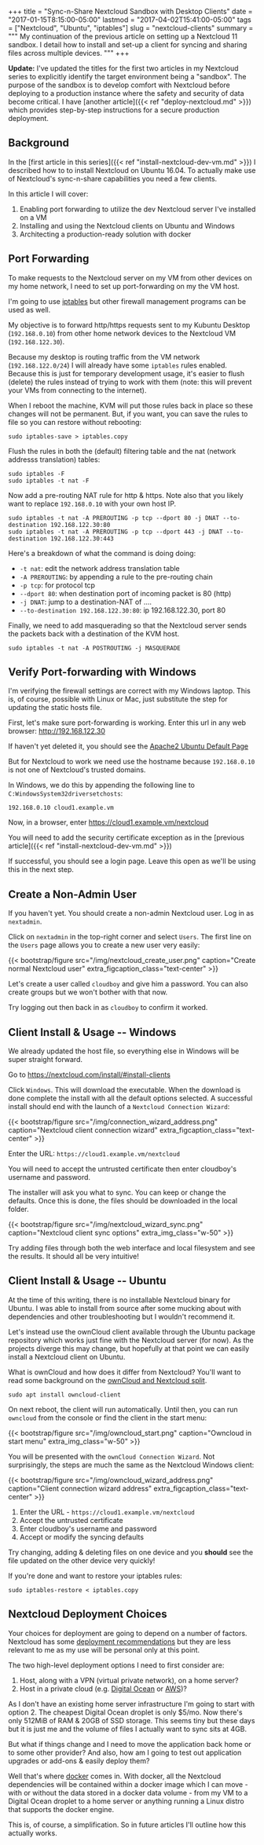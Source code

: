 +++
title = "Sync-n-Share Nextcloud Sandbox with Desktop Clients"
date = "2017-01-15T8:15:00-05:00"
lastmod = "2017-04-02T15:41:00-05:00"
tags = ["Nextcloud", "Ubuntu", "iptables"]
slug = "nextcloud-clients"
summary = """
My continuation of the previous article on setting up a Nextcloud 11 sandbox. I detail how to install and set-up a client for syncing and sharing files across multiple devices.
"""
+++

**Update:** I've updated the titles for the first two articles in my
Nextcloud series to explicitly identify the target environment being a "sandbox". The purpose of the sandbox is to develop comfort with
Nextcloud before deploying to a production instance where the safety and security of data become critical. I have [another article]({{< ref "deploy-nextcloud.md" >}}) which provides
step-by-step instructions for a secure production deployment.

## Background

In the [first article in this series]({{< ref "install-nextcloud-dev-vm.md" >}}) I described how to
to install Nextcloud on Ubuntu 16.04. To actually make use of
Nextcloud's sync-n-share capabilities you need a few clients.

In this article I will cover:

1. Enabling port forwarding to utilize the dev Nextcloud server I've installed on a VM
2. Installing and using the Nextcloud clients on Ubuntu and Windows
3. Architecting a production-ready solution with docker

## Port Forwarding

To make requests to the Nextcloud server on my VM from other devices on
my home network, I need to set up port-forwarding on my the VM host.

I'm going to use
[iptables](https://www.netfilter.org/projects/iptables/index.html) but
other firewall management programs can be used as well.

My objective is to forward http/https requests sent to my Kubuntu
Desktop (`192.168.0.10`) from other home network devices to the Nextcloud
VM (`192.168.122.30`).

Because my desktop is routing traffic from the VM network
(`192.168.122.0/24`) I will already have some `iptables` rules enabled.
Because this is just for temporary development usage, it's easier to
flush (delete) the rules instead of trying to work with them (note: this
will prevent your VMs from connecting to the internet).

When I reboot the machine, KVM will put those rules back in place so
these changes will not be permanent. But, if you want, you can save the
rules to file so you can restore without rebooting:

```shell
sudo iptables-save > iptables.copy
```

Flush the rules in both the (default) filtering table and the nat
(network addresss translation) tables:

```shell
sudo iptables -F
sudo iptables -t nat -F
```

Now add a pre-routing NAT rule for http & https. Note also that you
likely want to replace `192.168.0.10` with your own host IP.

```shell
sudo iptables -t nat -A PREROUTING -p tcp --dport 80 -j DNAT --to-destination 192.168.122.30:80
sudo iptables -t nat -A PREROUTING -p tcp --dport 443 -j DNAT --to-destination 192.168.122.30:443
```

Here's a breakdown of what the command is doing doing:

* `-t nat`: edit the network address translation table
* `-A PREROUTING`: by appending a rule to the pre-routing chain
* `-p tcp`: for protocol tcp
* `--dport 80`: when destination port of incoming packet is 80
  (http)
* `-j DNAT`: jump to a destination-NAT of ....
* `--to-destination 192.168.122.30:80`: ip 192.168.122.30, port 80

Finally, we need to add masquerading so that the Nextcloud server sends
the packets back with a destination of the KVM host.

```shell
sudo iptables -t nat -A POSTROUTING -j MASQUERADE
```

## Verify Port-forwarding with Windows

I'm verifying the firewall settings are correct with my Windows laptop.
This is, of course, possible with Linux or Mac, just substitute the step
for updating the static hosts file.

First, let's make sure port-forwarding is working. Enter this url in any
web browser: http://192.168.122.30

If haven't yet deleted it, you should see the [Apache2 Ubuntu Default Page](https://www.linux.com/learn/apache-ubuntu-linux-beginners)

But for Nextcloud to work we need use the hostname because
`192.168.0.10` is not one of Nextcloud's trusted domains.

In Windows, we do this by appending the following line to
`C:WindowsSystem32driversetchosts`:

```shell
192.168.0.10 cloud1.example.vm
```

Now, in a browser, enter https://cloud1.example.vm/nextcloud

You will need to add the security certificate exception as in the
[previous article]({{< ref "install-nextcloud-dev-vm.md" >}})

If successful, you should see a login page. Leave this open as we'll be
using this in the next step.

## Create a Non-Admin User

If you haven't yet. You should create a non-admin Nextcloud user. Log in
as `nextadmin`.

Click on `nextadmin` in the top-right corner and select `Users`. The
first line on the `Users` page allows you to create a new user very
easily:

{{< bootstrap/figure src="/img/nextcloud_create_user.png" caption="Create normal Nextcloud user" extra_figcaption_class="text-center" >}}

Let's create a user called `cloudboy` and give him a password. You can
also create groups but we won't bother with that now.

Try logging out then back in as `cloudboy` to confirm it worked.

## Client Install & Usage -- Windows

We already updated the host file, so everything else in Windows will be
super straight forward.

Go to https://nextcloud.com/install/#install-clients

Click `Windows`. This will download the executable. When the download is
done complete the install with all the default options selected. A
successful install should end with the launch of a `Nextcloud Connection Wizard`:

{{< bootstrap/figure src="/img/connection_wizard_address.png" caption="Nextcloud client connection wizard" extra_figcaption_class="text-center" >}}

Enter the URL: `https://cloud1.example.vm/nextcloud`

You will need to accept the untrusted certificate then enter cloudboy's
username and password.

The installer will ask you what to sync. You can keep or change the
defaults. Once this is done, the files should be downloaded in the local
folder.

{{< bootstrap/figure src="/img/nextcloud_wizard_sync.png" caption="Nextcloud client sync options" extra_img_class="w-50" >}}

Try adding files through both the web interface and local filesystem and
see the results. It should all be very intuitive!

## Client Install & Usage -- Ubuntu

At the time of this writing, there is no installable Nextcloud binary
for Ubuntu. I was able to install from source after some mucking about
with dependencies and other troubleshooting but I wouldn't recommend it.

Let's instead use the ownCloud client available through the Ubuntu
package repository which works just fine with the Nextcloud server (for
now). As the projects diverge this may change, but hopefully at that
point we can easily install a Nextcloud client on Ubuntu.

What is ownCloud and how does it differ from Nextcloud? You'll want to
read some background on the [ownCloud and Nextcloud split](https://serenity-networks.com/goodbye-owncloud-hello-nextcloud-the-aftermath-of-disrupting-open-source-cloud-storage/).

```shell
sudo apt install owncloud-client
```

On next reboot, the client will run automatically. Until then, you can
run `owncloud` from the console or find the client in the start menu:

{{< bootstrap/figure src="/img/owncloud_start.png" caption="Owncloud in start menu" extra_img_class="w-50" >}}

You will be presented with the `ownCloud Connection Wizard`. Not
surprisingly, the steps are much the same as the Nextcloud Windows
client:

{{< bootstrap/figure src="/img/owncloud_wizard_address.png" caption="Client connection wizard address" extra_figcaption_class="text-center" >}}

1. Enter the URL - `https://cloud1.example.vm/nextcloud`
2. Accept the untrusted certificate
3. Enter cloudboy's username and password
4. Accept or modify the syncing defaults

Try changing, adding & deleting files on one device and you **should**
see the file updated on the other device very quickly!

If you're done and want to restore your iptables rules:

```shell
sudo iptables-restore < iptables.copy
```

## Nextcloud Deployment Choices

Your choices for deployment are going to depend on a number of factors.
Nextcloud has some [deployment recommendations](https://docs.nextcloud.com/server/11/admin_manual/installation/deployment_recommendations.html)
but they are less relevant to me as my use will be personal only at this
point.

The two high-level deployment options I need to first consider are:

1. Host, along with a VPN (virtual private network), on a home server?
2. Host in a private cloud (e.g. [Digital Ocean](https://www.digitalocean.com/) or
   [AWS](https://aws.amazon.com/))?

As I don't have an existing home server infrastructure I'm going to
start with option 2. The cheapest Digital Ocean droplet is only \$5/mo.
Now there's only 512MiB of RAM & 20GB of SSD storage. This seems tiny
but these days but it is just me and the volume of files I actually want
to sync sits at 4GB.

But what if things change and I need to move the application back home
or to some other provider? And also, how am I going to test out
application upgrades or add-ons & easily deploy them?

Well that's where [docker](https://www.infoworld.com/article/3204171/linux/what-is-docker-linux-containers-explained.html) comes in. With
docker, all the Nextcloud dependencies will be contained within a docker
image which I can move - with or without the data stored in a docker
data volume - from my VM to a Digital Ocean droplet to a home server or
anything running a Linux distro that supports the docker engine.

This is, of course, a simplification. So in future articles I'll outline
how this actually works.
